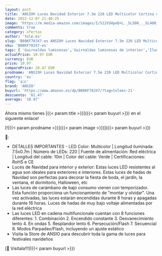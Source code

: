 ```yaml
---
layout: post
title: 'ANSIO® Luces Navidad Exterior 7.5m 220 LED Multicolor Cortina de Luces Navidad Interior Guirnalda Luces Perfectas para Decorar la Fiesta de Boda  el Jardín  la Ventana  Halloween | Cable Verde'
date: 2022-12-07 21:40:25
image: 'https://m.media-amazon.com/images/I/512VSHpeD+L._SL500_._SL400_.jpg'
comments: true
category: ofertas
author: 'tole.es'
slug: 'B08KF78JX7-es ANSIO® Luces Navidad Exterior 7.5m 220 LED Multicolor...'
sku: 'B08KF78JX7-es'
tags: [ 'Guirnaldas luminosas','Guirnaldas luminosas de interior','Iluminación','ansio','navidad','🇪🇸', ]
actualPrice: 10.97 EUR
currency: EUR
price: 10.97
comparePrice: 28.47 EUR
prodname: 'ANSIO® Luces Navidad Exterior 7.5m 220 LED Multicolor Cortina de Luces Navidad Interior Guirnalda Luces Perfectas para Decorar la Fiesta de Boda  el Jardín  la Ventana  Halloween | Cable Verde'
country: 'es'
flag: '🇪🇸'
brand: 'ANSIO'
buyurl: 'https://www.amazon.es/dp/B08KF78JX7/?tag=tolees-21'
descuento: '61.47'
average: '10.97'
---
```


Ahora mismo tienes [{{< param title >}}]({{< param buyurl >}}) en el siguiente enlace!

[![{{< param prodname >}}]({{< param image >}})]({{< param buyurl >}})

🔎:

- DETALLES IMPORTANTES - LED Color: Multicolor | Longitud iluminada: 7.5x0.7m | Número de LEDs: 220 | Fuente de alimentación: Red eléctrica | Longitud del cable: 10m | Color del cable: Verde | Certificaciones: RoHS e CE
- Luces de Navidad para interior y exterior: Estas luces LED resistentes al agua son ideales para exteriores e interiores. Estas luces de hadas de Navidad son perfectas para decorar la fiesta de boda, el jardín, la ventana, el dormitorio, Halloween, etc
- Las luces de carámbano de bajo consumo vienen con temporizador. Esta función proporciona un funcionamiento de "montar y olvidar". Una vez activadas, las luces estarán encendidas durante 8 horas y apagadas durante 16 horas. Luces de hadas de muy bajo voltaje alimentadas por la red eléctrica
- Las luces LED en cadena multifuncionale cuentan con 8 funciones diferentes: 1. Combinación 2. Encendido constante 3. Desvanecimiento lento 4. En ondas 5. Resplandor lento 6. Persecución/Flash 7. Secuencial 8. Modos Parpadeo/Flash, incluyendo un ajuste estático
- Visita la Store de ANSIO para descubrir toda la gama de luces para festivales navideños

[🛒 Visítala!!!]({{< param buyurl >}})
